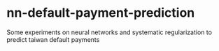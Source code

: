 # nn-default-payment-prediction
Some experiments on neural networks and systematic regularization to predict taiwan default payments
